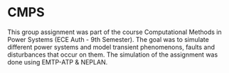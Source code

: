 # CMPS
This group assignment was part of the course Computational Methods in Power Systems (ECE Auth - 9th Semester). The goal was to simulate different power systems and model transient phenomenons, faults and disturbances that occur on them. The simulation of the assignment was done using EMTP-ATP & NEPLAN.
